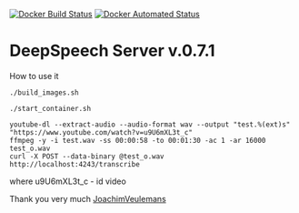 [![Docker Build Status](https://img.shields.io/docker/cloud/build/eagle2000/deepspeech-0.7.0-server-docker)](https://hub.docker.com/r/eagle2000/deepspeech-0.7.0-server-docker/builds)
[![Docker Automated Status](https://img.shields.io/docker/cloud/automated/eagle2000/deepspeech-0.7.0-server-docker)](https://hub.docker.com/r/eagle2000/deepspeech-0.7.0-server-docker)

# DeepSpeech Server v.0.7.1

How to use it 

``` ./build_images.sh ```

``` ./start_container.sh ```

``` rm -rf *.wav
youtube-dl --extract-audio --audio-format wav --output "test.%(ext)s" "https://www.youtube.com/watch?v=u9U6mXL3t_c"
ffmpeg -y -i test.wav -ss 00:00:58 -to 00:01:30 -ac 1 -ar 16000 test_o.wav
curl -X POST --data-binary @test_o.wav http://localhost:4243/transcribe
```
where u9U6mXL3t_c - id video

Thank you very much [JoachimVeulemans](https://github.com/JoachimVeulemans/deepspeech-server-docker)


